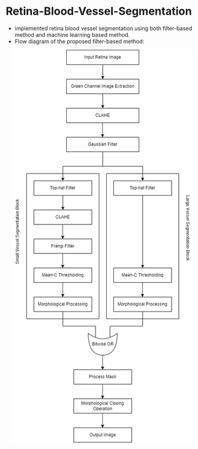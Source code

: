 # Retina-Blood-Vessel-Segmentation
- implemented retina blood vessel segmentation using both filter-based method and machine learning based method.
- Flow diagram of the proposed filter-based method: <br>
<p align="center">
  <img src="Diagram.png" alt="Flow Diagram">
</p>
